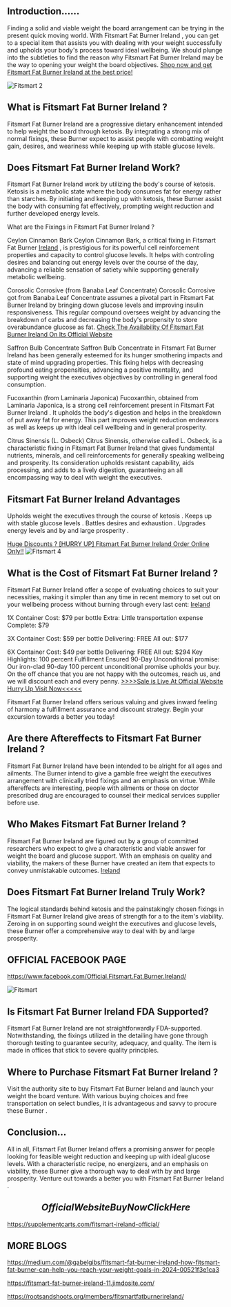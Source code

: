 ## Introduction……

Finding a solid and viable weight the board arrangement can be trying in the present quick moving world. With Fitsmart Fat Burner Ireland , you can get to a special item that assists you with dealing with your weight successfully and upholds your body's process toward ideal wellbeing. We should plunge into the subtleties to find the reason why Fitsmart Fat Burner Ireland  may be the way to opening your weight the board objectives.
[Shop now and get Fitsmart Fat Burner Ireland at the best price!](https://supplementcarts.com/fitsmart-ireland-official/)

![Fitsmart 2](https://github.com/user-attachments/assets/8ba19ca5-1b47-4052-92ec-f0d3ccf12cce)

## What is Fitsmart Fat Burner Ireland ?

Fitsmart Fat Burner Ireland  are a progressive dietary enhancement intended to help weight the board through ketosis. By integrating a strong mix of normal fixings, these Burner  expect to assist people with combatting weight gain, desires, and weariness while keeping up with stable glucose levels.

## Does Fitsmart Fat Burner Ireland  Work?

Fitsmart Fat Burner Ireland  work by utilizing the body's course of ketosis. Ketosis is a metabolic state where the body consumes fat for energy rather than starches. By initiating and keeping up with ketosis, these Burner  assist the body with consuming fat effectively, prompting weight reduction and further developed energy levels.

What are the Fixings in Fitsmart Fat Burner Ireland ?

Ceylon Cinnamon Bark
Ceylon Cinnamon Bark, a critical fixing in Fitsmart Fat Burner [Ireland](https://thebuzzbyte.com/fitsmart-fat-burner-ireland/) , is prestigious for its powerful cell reinforcement properties and capacity to control glucose levels. It helps with controling desires and balancing out energy levels over the course of the day, advancing a reliable sensation of satiety while supporting generally metabolic wellbeing.

Corosolic Corrosive (from Banaba Leaf Concentrate)
Corosolic Corrosive got from Banaba Leaf Concentrate assumes a pivotal part in Fitsmart Fat Burner Ireland  by bringing down glucose levels and improving insulin responsiveness. This regular compound oversees weight by advancing the breakdown of carbs and decreasing the body's propensity to store overabundance glucose as fat.
[Check The Availability Of Fitsmart Fat Burner Ireland On Its Official Website](https://supplementcarts.com/fitsmart-ireland-official/)

Saffron Bulb Concentrate
Saffron Bulb Concentrate in Fitsmart Fat Burner Ireland  has been generally esteemed for its hunger smothering impacts and state of mind upgrading properties. This fixing helps with decreasing profound eating propensities, advancing a positive mentality, and supporting weight the executives objectives by controlling in general food consumption.

Fucoxanthin (from Laminaria Japonica)
Fucoxanthin, obtained from Laminaria Japonica, is a strong cell reinforcement present in Fitsmart Fat Burner Ireland . It upholds the body's digestion and helps in the breakdown of put away fat for energy. This part improves weight reduction endeavors as well as keeps up with ideal cell wellbeing and in general prosperity.

Citrus Sinensis (L. Osbeck)
Citrus Sinensis, otherwise called L. Osbeck, is a characteristic fixing in Fitsmart Fat Burner Ireland  that gives fundamental nutrients, minerals, and cell reinforcements for generally speaking wellbeing and prosperity. Its consideration upholds resistant capability, aids processing, and adds to a lively digestion, guaranteeing an all encompassing way to deal with weight the executives.

## Fitsmart Fat Burner Ireland  Advantages

Upholds weight the executives through the course of ketosis .
Keeps up with stable glucose levels .
Battles desires and exhaustion .
Upgrades energy levels and by and large prosperity .

[Huge Discounts ? [HURRY UP] Fitsmart Fat Burner Ireland Order Online Only!!](https://supplementcarts.com/fitsmart-ireland-official/)
![Fitsmart 4](https://github.com/user-attachments/assets/251a1f1e-a7e1-4e83-b5c1-bf4206ad7fa5)

## What is the Cost of Fitsmart Fat Burner Ireland  ?

Fitsmart Fat Burner Ireland  offer a scope of evaluating choices to suit your necessities, making it simpler than any time in recent memory to set out on your wellbeing process without burning through every last cent: [Ireland](https://thebuzzbyte.com/fitsmart-fat-burner-ireland/)


1X Container
Cost: $79 per bottle
Extra: Little transportation expense
Complete: $79

3X Container
Cost: $59 per bottle
Delivering: FREE
All out: $177

6X Container
Cost: $49 per bottle
Delivering: FREE
All out: $294
Key Highlights:
100 percent Fulfillment Ensured
90-Day Unconditional promise: Our iron-clad 90-day 100 percent unconditional promise upholds your buy. On the off chance that you are not happy with the outcomes, reach us, and we will discount each and every penny.
[>>>>Sale is Live At Official Website Hurry Up Visit Now<<<<<](https://supplementcarts.com/fitsmart-ireland-official/)

Fitsmart Fat Burner Ireland  offers serious valuing and gives inward feeling of harmony a fulfillment assurance and discount strategy. Begin your excursion towards a better you today!

## Are there Aftereffects to Fitsmart Fat Burner Ireland ?

Fitsmart Fat Burner Ireland  have been intended to be alright for all ages and ailments. The Burner  intend to give a gamble free weight the executives arrangement with clinically tried fixings and an emphasis on virtue. While aftereffects are interesting, people with ailments or those on doctor prescribed drug are encouraged to counsel their medical services supplier before use.

## Who Makes Fitsmart Fat Burner Ireland ?

Fitsmart Fat Burner Ireland  are figured out by a group of committed researchers who expect to give a characteristic and viable answer for weight the board and glucose support. With an emphasis on quality and viability, the makers of these Burner  have created an item that expects to convey unmistakable outcomes. [Ireland](https://thebuzzbyte.com/fitsmart-fat-burner-ireland/)

## Does Fitsmart Fat Burner Ireland  Truly Work?

The logical standards behind ketosis and the painstakingly chosen fixings in Fitsmart Fat Burner Ireland  give areas of strength for a to the item's viability. Zeroing in on supporting sound weight the executives and glucose levels, these Burner  offer a comprehensive way to deal with by and large prosperity.

## OFFICIAL FACEBOOK PAGE
https://www.facebook.com/Official.Fitsmart.Fat.Burner.Ireland/

![Fitsmart](https://github.com/user-attachments/assets/a71f935c-aecd-44e4-b4c1-783342eaf799)

## Is Fitsmart Fat Burner Ireland  FDA Supported?

Fitsmart Fat Burner Ireland  are not straightforwardly FDA-supported. Notwithstanding, the fixings utilized in the detailing have gone through thorough testing to guarantee security, adequacy, and quality. The item is made in offices that stick to severe quality principles.

## Where to Purchase Fitsmart Fat Burner Ireland ?

Visit the authority site to buy Fitsmart Fat Burner Ireland  and launch your weight the board venture. With various buying choices and free transportation on select bundles, it is advantageous and savvy to procure these Burner .

## Conclusion…

All in all, Fitsmart Fat Burner Ireland  offers a promising answer for people looking for feasible weight reduction and keeping up with ideal glucose levels. With a characteristic recipe, no energizers, and an emphasis on viability, these Burner  give a thorough way to deal with by and large prosperity. Venture out towards a better you with Fitsmart Fat Burner Ireland .

## $$Official Website Buy Now Click Here$$
https://supplementcarts.com/fitsmart-ireland-official/

## MORE BLOGS 
https://medium.com/@gabelgibs/fitsmart-fat-burner-ireland-how-fitsmart-fat-burner-can-help-you-reach-your-weight-goals-in-2024-00521f3e1ca3

https://fitsmart-fat-burner-ireland-11.jimdosite.com/

https://rootsandshoots.org/members/fitsmartfatburnerireland/
